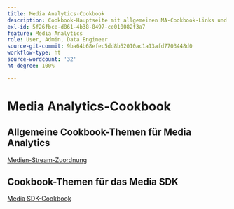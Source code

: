 ```yaml
---
title: Media Analytics-Cookbook
description: Cookbook-Hauptseite mit allgemeinen MA-Cookbook-Links und SDK-spezifischen Links.
exl-id: 5f26fbce-d861-4b38-8497-ce010082f3a7
feature: Media Analytics
role: User, Admin, Data Engineer
source-git-commit: 9ba64b68efec5dd8b52010ac1a13afd7703448d0
workflow-type: ht
source-wordcount: '32'
ht-degree: 100%

---
```


# Media Analytics-Cookbook

## Allgemeine Cookbook-Themen für Media Analytics

[Medien-Stream-Zuordnung](/help/use-cases/media-analytics-cookbook/media-dimensions.md)

## Cookbook-Themen für das Media SDK

[Media SDK-Cookbook](/help/use-cases/cookbook/sdk-cookbook-overview.md)
